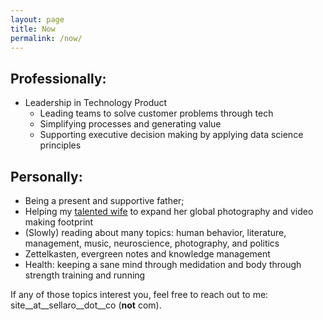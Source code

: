 ```yaml
---
layout: page
title: Now
permalink: /now/
---
```

## Professionally:
- Leadership in Technology Product 
    - Leading teams to solve customer problems through tech
    - Simplifying processes and generating value
    - Supporting executive decision making by applying data science principles
## Personally:
- Being a present and supportive father;
- Helping my [talented wife](http://www.taipicanco.com/) to expand her global photography and video making footprint
- (Slowly) reading about many topics: human behavior, literature, management, music, neuroscience, photography, and politics
- Zettelkasten, evergreen notes and knowledge management
- Health: keeping a sane mind through medidation and body through strength training and running

If any of those topics interest you, feel free to reach out to me: site__at__sellaro__dot__co (**not** com).
